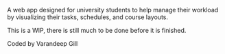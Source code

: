 A web app designed for university students to help manage their workload by visualizing their tasks, schedules, and course layouts.

This is a WIP, there is still much to be done before it is finished.

Coded by Varandeep Gill
